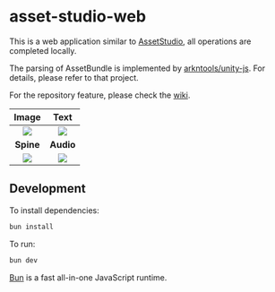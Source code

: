 # asset-studio-web

This is a web application similar to [AssetStudio](https://github.com/Perfare/AssetStudio), all operations are completed locally.

The parsing of AssetBundle is implemented by [arkntools/unity-js](https://github.com/arkntools/unity-js). For details, please refer to that project.

For the repository feature, please check the [wiki](https://github.com/arkntools/asset-studio-web/wiki/Repository).

|                     **Image**                      |                      **Text**                      |
| :------------------------------------------------: | :------------------------------------------------: |
| [![](./docs/image.png)](./docs/image.png?raw=true) |  [![](./docs/text.png)](./docs/text.png?raw=true)  |
|                     **Spine**                      |                     **Audio**                      |
| [![](./docs/spine.png)](./docs/spine.png?raw=true) | [![](./docs/voice.png)](./docs/voice.png?raw=true) |

## Development

To install dependencies:

```bash
bun install
```

To run:

```bash
bun dev
```

[Bun](https://bun.sh) is a fast all-in-one JavaScript runtime.

